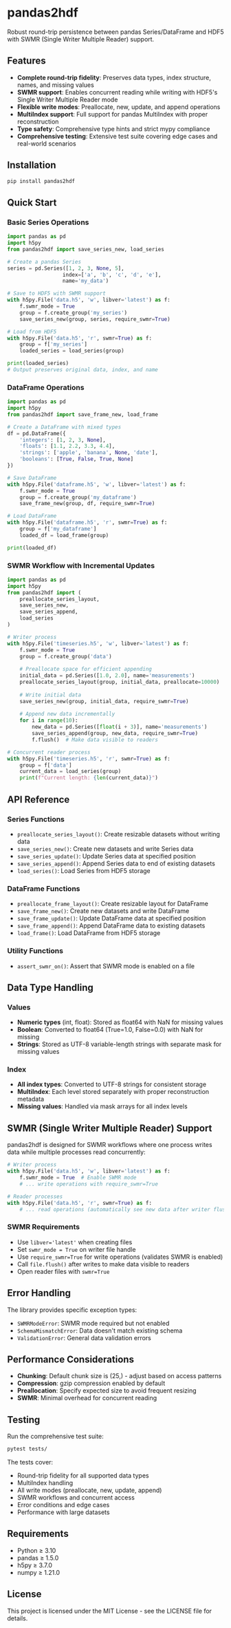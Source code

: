 # pandas2hdf

Robust round-trip persistence between pandas Series/DataFrame and HDF5 with SWMR (Single Writer Multiple Reader) support.

## Features

- **Complete round-trip fidelity**: Preserves data types, index structure, names, and missing values
- **SWMR support**: Enables concurrent reading while writing with HDF5's Single Writer Multiple Reader mode
- **Flexible write modes**: Preallocate, new, update, and append operations
- **MultiIndex support**: Full support for pandas MultiIndex with proper reconstruction
- **Type safety**: Comprehensive type hints and strict mypy compliance
- **Comprehensive testing**: Extensive test suite covering edge cases and real-world scenarios

## Installation

```bash
pip install pandas2hdf
```

## Quick Start

### Basic Series Operations

```python
import pandas as pd
import h5py
from pandas2hdf import save_series_new, load_series

# Create a pandas Series
series = pd.Series([1, 2, 3, None, 5], 
                  index=['a', 'b', 'c', 'd', 'e'], 
                  name='my_data')

# Save to HDF5 with SWMR support
with h5py.File('data.h5', 'w', libver='latest') as f:
    f.swmr_mode = True
    group = f.create_group('my_series')
    save_series_new(group, series, require_swmr=True)

# Load from HDF5
with h5py.File('data.h5', 'r', swmr=True) as f:
    group = f['my_series']
    loaded_series = load_series(group)

print(loaded_series)
# Output preserves original data, index, and name
```

### DataFrame Operations

```python
import pandas as pd
import h5py
from pandas2hdf import save_frame_new, load_frame

# Create a DataFrame with mixed types
df = pd.DataFrame({
    'integers': [1, 2, 3, None],
    'floats': [1.1, 2.2, 3.3, 4.4],
    'strings': ['apple', 'banana', None, 'date'],
    'booleans': [True, False, True, None]
})

# Save DataFrame
with h5py.File('dataframe.h5', 'w', libver='latest') as f:
    f.swmr_mode = True
    group = f.create_group('my_dataframe')
    save_frame_new(group, df, require_swmr=True)

# Load DataFrame
with h5py.File('dataframe.h5', 'r', swmr=True) as f:
    group = f['my_dataframe']
    loaded_df = load_frame(group)

print(loaded_df)
```

### SWMR Workflow with Incremental Updates

```python
import pandas as pd
import h5py
from pandas2hdf import (
    preallocate_series_layout, 
    save_series_new, 
    save_series_append,
    load_series
)

# Writer process
with h5py.File('timeseries.h5', 'w', libver='latest') as f:
    f.swmr_mode = True
    group = f.create_group('data')
    
    # Preallocate space for efficient appending
    initial_data = pd.Series([1.0, 2.0], name='measurements')
    preallocate_series_layout(group, initial_data, preallocate=10000)
    
    # Write initial data
    save_series_new(group, initial_data, require_swmr=True)
    
    # Append new data incrementally
    for i in range(10):
        new_data = pd.Series([float(i + 3)], name='measurements')
        save_series_append(group, new_data, require_swmr=True)
        f.flush()  # Make data visible to readers

# Concurrent reader process
with h5py.File('timeseries.h5', 'r', swmr=True) as f:
    group = f['data']
    current_data = load_series(group)
    print(f"Current length: {len(current_data)}")
```

## API Reference

### Series Functions

- `preallocate_series_layout()`: Create resizable datasets without writing data
- `save_series_new()`: Create new datasets and write Series data  
- `save_series_update()`: Update Series data at specified position
- `save_series_append()`: Append Series data to end of existing datasets
- `load_series()`: Load Series from HDF5 storage

### DataFrame Functions

- `preallocate_frame_layout()`: Create resizable layout for DataFrame
- `save_frame_new()`: Create new datasets and write DataFrame  
- `save_frame_update()`: Update DataFrame data at specified position
- `save_frame_append()`: Append DataFrame data to existing datasets
- `load_frame()`: Load DataFrame from HDF5 storage

### Utility Functions

- `assert_swmr_on()`: Assert that SWMR mode is enabled on a file

## Data Type Handling

### Values
- **Numeric types** (int, float): Stored as float64 with NaN for missing values
- **Boolean**: Converted to float64 (True=1.0, False=0.0) with NaN for missing
- **Strings**: Stored as UTF-8 variable-length strings with separate mask for missing values

### Index
- **All index types**: Converted to UTF-8 strings for consistent storage
- **MultiIndex**: Each level stored separately with proper reconstruction metadata
- **Missing values**: Handled via mask arrays for all index levels

## SWMR (Single Writer Multiple Reader) Support

pandas2hdf is designed for SWMR workflows where one process writes data while multiple processes read concurrently:

```python
# Writer process
with h5py.File('data.h5', 'w', libver='latest') as f:
    f.swmr_mode = True  # Enable SWMR mode
    # ... write operations with require_swmr=True

# Reader processes  
with h5py.File('data.h5', 'r', swmr=True) as f:
    # ... read operations (automatically see new data after writer flushes)
```

### SWMR Requirements
- Use `libver='latest'` when creating files
- Set `swmr_mode = True` on writer file handle
- Use `require_swmr=True` for write operations (validates SWMR is enabled)
- Call `file.flush()` after writes to make data visible to readers
- Open reader files with `swmr=True`

## Error Handling

The library provides specific exception types:

- `SWMRModeError`: SWMR mode required but not enabled
- `SchemaMismatchError`: Data doesn't match existing schema
- `ValidationError`: General data validation errors

## Performance Considerations

- **Chunking**: Default chunk size is (25,) - adjust based on access patterns
- **Compression**: gzip compression enabled by default
- **Preallocation**: Specify expected size to avoid frequent resizing
- **SWMR**: Minimal overhead for concurrent reading

## Testing

Run the comprehensive test suite:

```bash
pytest tests/
```

The tests cover:
- Round-trip fidelity for all supported data types
- MultiIndex handling
- All write modes (preallocate, new, update, append)  
- SWMR workflows and concurrent access
- Error conditions and edge cases
- Performance with large datasets

## Requirements

- Python ≥ 3.10
- pandas ≥ 1.5.0
- h5py ≥ 3.7.0
- numpy ≥ 1.21.0

## License

This project is licensed under the MIT License - see the LICENSE file for details.
